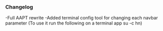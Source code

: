 ### Changelog
-Full AAPT rewrite
-Added terminal config tool for changing each navbar parameter (To use it run the following on a terminal app su -c hn)
